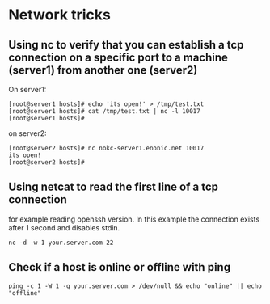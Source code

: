 # Network tricks

## Using nc to verify that you can establish a tcp connection on a specific port to a machine (server1) from another one (server2)
On server1:
```
[root@server1 hosts]# echo 'its open!' > /tmp/test.txt
[root@server1 hosts]# cat /tmp/test.txt | nc -l 10017
[root@server1 hosts]#
```

on server2:
```
[root@server2 hosts]# nc nokc-server1.enonic.net 10017
its open!
[root@server2 hosts]#
```

## Using netcat to read the first line of a tcp connection
for example reading openssh version. In this example the connection exists after 1 second and disables stdin.
```
nc -d -w 1 your.server.com 22
```

## Check if a host is online or offline with ping
```
ping -c 1 -W 1 -q your.server.com > /dev/null && echo "online" || echo "offline"
```

